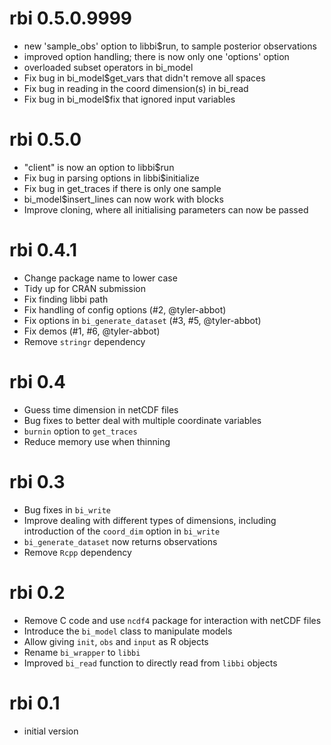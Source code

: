 # rbi 0.5.0.9999

* new 'sample_obs' option to libbi$run, to sample posterior observations
* improved option handling; there is now only one 'options' option
* overloaded subset operators in bi_model
* Fix bug in bi_model$get_vars that didn't remove all spaces
* Fix bug in reading in the coord dimension(s) in bi_read
* Fix bug in bi_model$fix that ignored input variables

# rbi 0.5.0

* "client" is now an option to libbi$run
* Fix bug in parsing options in libbi$initialize
* Fix bug in get_traces if there is only one sample
* bi_model$insert_lines can now work with blocks
* Improve cloning, where all initialising parameters can now be passed

# rbi 0.4.1

* Change package name to lower case
* Tidy up for CRAN submission
* Fix finding libbi path
* Fix handling of config options (#2, @tyler-abbot)
* Fix options in `bi_generate_dataset` (#3, #5, @tyler-abbot)
* Fix demos (#1, #6, @tyler-abbot)
* Remove `stringr` dependency

# rbi 0.4

* Guess time dimension in netCDF files
* Bug fixes to better deal with multiple coordinate variables
* `burnin` option to `get_traces`
* Reduce memory use when thinning

# rbi 0.3

* Bug fixes in `bi_write`
* Improve dealing with different types of dimensions, including introduction of the `coord_dim` option in `bi_write`
* `bi_generate_dataset` now returns observations
* Remove `Rcpp` dependency

# rbi 0.2

* Remove C code and use `ncdf4` package for interaction with netCDF files
* Introduce the `bi_model` class to manipulate models
* Allow giving `init`, `obs` and `input` as R objects
* Rename `bi_wrapper` to `libbi`
* Improved `bi_read` function to directly read from `libbi` objects

# rbi 0.1

* initial version
